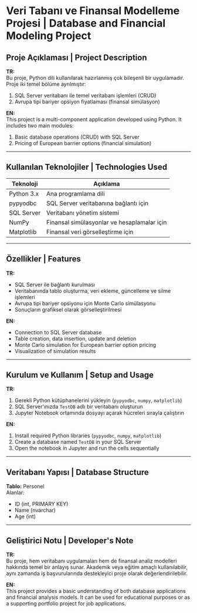 # Veri Tabanı ve Finansal Modelleme Projesi | Database and Financial Modeling Project

## Proje Açıklaması | Project Description

**TR:**  
Bu proje, Python dili kullanılarak hazırlanmış çok bileşenli bir uygulamadır. Proje iki temel bölüme ayrılmıştır:  
1. SQL Server veritabanı ile temel veritabanı işlemleri (CRUD)  
2. Avrupa tipi bariyer opsiyon fiyatlaması (finansal simülasyon)

**EN:**  
This project is a multi-component application developed using Python. It includes two main modules:  
1. Basic database operations (CRUD) with SQL Server  
2. Pricing of European barrier options (financial simulation)

---

## Kullanılan Teknolojiler | Technologies Used

| Teknoloji | Açıklama |
|-----------|----------|
| Python 3.x | Ana programlama dili |
| pypyodbc | SQL Server veritabanına bağlantı için |
| SQL Server | Veritabanı yönetim sistemi |
| NumPy | Finansal simülasyonlar ve hesaplamalar için |
| Matplotlib | Finansal veri görselleştirme için |

---

## Özellikler | Features

**TR:**
- SQL Server ile bağlantı kurulması
- Veritabanında tablo oluşturma, veri ekleme, güncelleme ve silme işlemleri
- Avrupa tipi bariyer opsiyonu için Monte Carlo simülasyonu
- Sonuçların grafiksel olarak görselleştirilmesi

**EN:**
- Connection to SQL Server database
- Table creation, data insertion, update and deletion
- Monte Carlo simulation for European barrier option pricing
- Visualization of simulation results

---

## Kurulum ve Kullanım | Setup and Usage

**TR:**
1. Gerekli Python kütüphanelerini yükleyin (`pypyodbc`, `numpy`, `matplotlib`)
2. SQL Server'ınızda `TestDB` adlı bir veritabanı oluşturun
3. Jupyter Notebook ortamında dosyayı açarak hücreleri sırayla çalıştırın

**EN:**
1. Install required Python libraries (`pypyodbc`, `numpy`, `matplotlib`)
2. Create a database named `TestDB` in your SQL Server
3. Open the notebook in Jupyter and run the cells sequentially

---

## Veritabanı Yapısı | Database Structure

**Tablo:** Personel  
Alanlar:  
- ID (int, PRIMARY KEY)  
- Name (nvarchar)  
- Age (int)

---

## Geliştirici Notu | Developer's Note

**TR:**  
Bu proje, hem veritabanı uygulamaları hem de finansal analiz modelleri hakkında temel bir anlayış sunar. Akademik veya eğitim amaçlı kullanılabilir, aynı zamanda iş başvurularında destekleyici proje olarak değerlendirilebilir.

**EN:**  
This project provides a basic understanding of both database applications and financial analysis models. It can be used for educational purposes or as a supporting portfolio project for job applications.